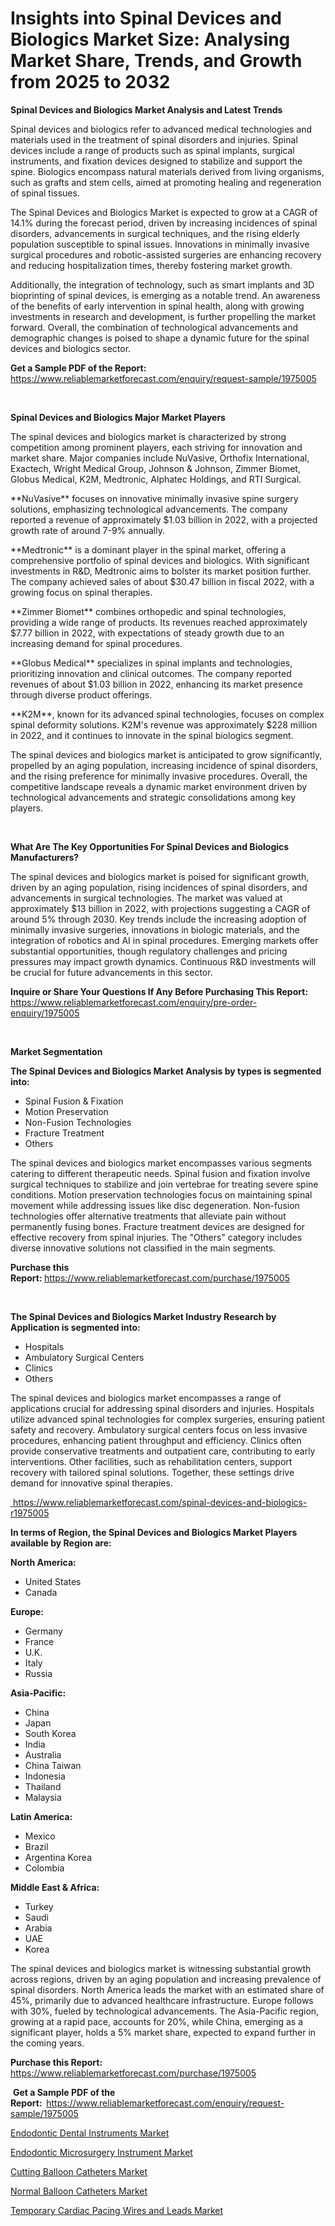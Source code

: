 <p><h1>Insights into Spinal Devices and Biologics Market Size: Analysing Market Share, Trends, and Growth from 2025 to 2032</h1></p><p><strong>Spinal Devices and Biologics Market Analysis and Latest Trends</strong></p>
<p><p>Spinal devices and biologics refer to advanced medical technologies and materials used in the treatment of spinal disorders and injuries. Spinal devices include a range of products such as spinal implants, surgical instruments, and fixation devices designed to stabilize and support the spine. Biologics encompass natural materials derived from living organisms, such as grafts and stem cells, aimed at promoting healing and regeneration of spinal tissues.</p><p>The Spinal Devices and Biologics Market is expected to grow at a CAGR of 14.1% during the forecast period, driven by increasing incidences of spinal disorders, advancements in surgical techniques, and the rising elderly population susceptible to spinal issues. Innovations in minimally invasive surgical procedures and robotic-assisted surgeries are enhancing recovery and reducing hospitalization times, thereby fostering market growth.</p><p>Additionally, the integration of technology, such as smart implants and 3D bioprinting of spinal devices, is emerging as a notable trend. An awareness of the benefits of early intervention in spinal health, along with growing investments in research and development, is further propelling the market forward. Overall, the combination of technological advancements and demographic changes is poised to shape a dynamic future for the spinal devices and biologics sector.</p></p>
<p><strong>Get a Sample PDF of the Report:&nbsp;</strong> <a href="https://www.reliablemarketforecast.com/enquiry/request-sample/1975005?utm_campaign=1875&utm_medium=2&utm_source=Github&utm_content=ia&utm_term=05032025&utm_id=spinal-devices-and-biologics">https://www.reliablemarketforecast.com/enquiry/request-sample/1975005</a></p>
<p>&nbsp;</p>
<p><strong>Spinal Devices and Biologics Major Market Players</strong></p>
<p><p>The spinal devices and biologics market is characterized by strong competition among prominent players, each striving for innovation and market share. Major companies include NuVasive, Orthofix International, Exactech, Wright Medical Group, Johnson & Johnson, Zimmer Biomet, Globus Medical, K2M, Medtronic, Alphatec Holdings, and RTI Surgical.</p><p>**NuVasive** focuses on innovative minimally invasive spine surgery solutions, emphasizing technological advancements. The company reported a revenue of approximately $1.03 billion in 2022, with a projected growth rate of around 7-9% annually.</p><p>**Medtronic** is a dominant player in the spinal market, offering a comprehensive portfolio of spinal devices and biologics. With significant investments in R&D, Medtronic aims to bolster its market position further. The company achieved sales of about $30.47 billion in fiscal 2022, with a growing focus on spinal therapies.</p><p>**Zimmer Biomet** combines orthopedic and spinal technologies, providing a wide range of products. Its revenues reached approximately $7.77 billion in 2022, with expectations of steady growth due to an increasing demand for spinal procedures.</p><p>**Globus Medical** specializes in spinal implants and technologies, prioritizing innovation and clinical outcomes. The company reported revenues of about $1.03 billion in 2022, enhancing its market presence through diverse product offerings.</p><p>**K2M**, known for its advanced spinal technologies, focuses on complex spinal deformity solutions. K2M's revenue was approximately $228 million in 2022, and it continues to innovate in the spinal biologics segment.</p><p>The spinal devices and biologics market is anticipated to grow significantly, propelled by an aging population, increasing incidence of spinal disorders, and the rising preference for minimally invasive procedures. Overall, the competitive landscape reveals a dynamic market environment driven by technological advancements and strategic consolidations among key players.</p></p>
<p>&nbsp;</p>
<p><strong>What Are The Key Opportunities For Spinal Devices and Biologics Manufacturers?</strong></p>
<p><p>The spinal devices and biologics market is poised for significant growth, driven by an aging population, rising incidences of spinal disorders, and advancements in surgical technologies. The market was valued at approximately $13 billion in 2022, with projections suggesting a CAGR of around 5% through 2030. Key trends include the increasing adoption of minimally invasive surgeries, innovations in biologic materials, and the integration of robotics and AI in spinal procedures. Emerging markets offer substantial opportunities, though regulatory challenges and pricing pressures may impact growth dynamics. Continuous R&D investments will be crucial for future advancements in this sector.</p></p>
<p><strong>Inquire or Share Your Questions If Any Before Purchasing This Report:</strong> <a href="https://www.reliablemarketforecast.com/enquiry/pre-order-enquiry/1975005?utm_campaign=1875&utm_medium=2&utm_source=Github&utm_content=ia&utm_term=05032025&utm_id=spinal-devices-and-biologics">https://www.reliablemarketforecast.com/enquiry/pre-order-enquiry/1975005</a></p>
<p>&nbsp;</p>
<p><strong>Market Segmentation</strong></p>
<p><strong>The Spinal Devices and Biologics Market Analysis by types is segmented into:</strong></p>
<p><ul><li>Spinal Fusion & Fixation</li><li>Motion Preservation</li><li>Non-Fusion Technologies</li><li>Fracture Treatment</li><li>Others</li></ul></p>
<p><p>The spinal devices and biologics market encompasses various segments catering to different therapeutic needs. Spinal fusion and fixation involve surgical techniques to stabilize and join vertebrae for treating severe spine conditions. Motion preservation technologies focus on maintaining spinal movement while addressing issues like disc degeneration. Non-fusion technologies offer alternative treatments that alleviate pain without permanently fusing bones. Fracture treatment devices are designed for effective recovery from spinal injuries. The "Others" category includes diverse innovative solutions not classified in the main segments.</p></p>
<p><strong>Purchase this Report:&nbsp;</strong><a href="https://www.reliablemarketforecast.com/purchase/1975005?utm_campaign=1875&utm_medium=2&utm_source=Github&utm_content=ia&utm_term=05032025&utm_id=spinal-devices-and-biologics">https://www.reliablemarketforecast.com/purchase/1975005</a></p>
<p>&nbsp;</p>
<p><strong>The Spinal Devices and Biologics Market Industry Research by Application is segmented into:</strong></p>
<p><ul><li>Hospitals</li><li>Ambulatory Surgical Centers</li><li>Clinics</li><li>Others</li></ul></p>
<p><p>The spinal devices and biologics market encompasses a range of applications crucial for addressing spinal disorders and injuries. Hospitals utilize advanced spinal technologies for complex surgeries, ensuring patient safety and recovery. Ambulatory surgical centers focus on less invasive procedures, enhancing patient throughput and efficiency. Clinics often provide conservative treatments and outpatient care, contributing to early interventions. Other facilities, such as rehabilitation centers, support recovery with tailored spinal solutions. Together, these settings drive demand for innovative spinal therapies.</p></p>
<p><a href="https://www.reliablemarketforecast.com/spinal-devices-and-biologics-r1975005?utm_campaign=1875&utm_medium=2&utm_source=Github&utm_content=ia&utm_term=05032025&utm_id=spinal-devices-and-biologics">&nbsp;https://www.reliablemarketforecast.com/spinal-devices-and-biologics-r1975005</a></p>
<p><strong>In terms of Region, the Spinal Devices and Biologics Market Players available by Region are:</strong></p>
<p>
    <p> <strong> North America: </strong>
        <ul>
            <li>United States</li>
            <li>Canada</li>
        </ul>
        </p> 
    <p> <strong> Europe: </strong>
        <ul>
            <li>Germany</li>
            <li>France</li>
            <li>U.K.</li>
            <li>Italy</li>
            <li>Russia</li>
        </ul>
        </p> 
    <p> <strong> Asia-Pacific: </strong>
        <ul>
            <li>China</li>
            <li>Japan</li>
            <li>South Korea</li>
            <li>India</li>
            <li>Australia</li>
            <li>China Taiwan</li>
            <li>Indonesia</li>
            <li>Thailand</li>
            <li>Malaysia</li>
        </ul>
        </p> 
    <p> <strong> Latin America: </strong>
        <ul>
            <li>Mexico</li>
            <li>Brazil</li>
            <li>Argentina Korea</li>
            <li>Colombia</li>
        </ul>
        </p> 
    <p> <strong> Middle East & Africa: </strong>
        <ul>
            <li>Turkey</li>
            <li>Saudi</li>
            <li>Arabia</li>
            <li>UAE</li>
            <li>Korea</li>
        </ul>
    </p>
    </p>
<p><p>The spinal devices and biologics market is witnessing substantial growth across regions, driven by an aging population and increasing prevalence of spinal disorders. North America leads the market with an estimated share of 45%, primarily due to advanced healthcare infrastructure. Europe follows with 30%, fueled by technological advancements. The Asia-Pacific region, growing at a rapid pace, accounts for 20%, while China, emerging as a significant player, holds a 5% market share, expected to expand further in the coming years.</p></p>
<p><strong>Purchase this Report: </strong><a href="https://www.reliablemarketforecast.com/purchase/1975005?utm_campaign=1875&utm_medium=2&utm_source=Github&utm_content=ia&utm_term=05032025&utm_id=spinal-devices-and-biologics">https://www.reliablemarketforecast.com/purchase/1975005</a></p>
<p>&nbsp;<strong>Get a Sample PDF of the Report:&nbsp;&nbsp;</strong><a href="https://www.reliablemarketforecast.com/enquiry/request-sample/1975005?utm_campaign=1875&utm_medium=2&utm_source=Github&utm_content=ia&utm_term=05032025&utm_id=spinal-devices-and-biologics">https://www.reliablemarketforecast.com/enquiry/request-sample/1975005</a></p>
<p><strong></strong></p>
<p><p><a href="https://github.com/omemaeuseda/Market-Research-Report-List-1/blob/main/endodontic-dental-instruments-market.md?utm_campaign=1875&utm_medium=2&utm_source=Github&utm_content=ia&utm_term=05032025&utm_id=spinal-devices-and-biologics">Endodontic Dental Instruments Market</a></p><p><a href="https://github.com/doganaqev/Market-Research-Report-List-1/blob/main/endodontic-microsurgery-instrument-market.md?utm_campaign=1875&utm_medium=2&utm_source=Github&utm_content=ia&utm_term=05032025&utm_id=spinal-devices-and-biologics">Endodontic Microsurgery Instrument Market</a></p><p><a href="https://github.com/yenagmah/Market-Research-Report-List-1/blob/main/cutting-balloon-catheters-market.md?utm_campaign=1875&utm_medium=2&utm_source=Github&utm_content=ia&utm_term=05032025&utm_id=spinal-devices-and-biologics">Cutting Balloon Catheters Market</a></p><p><a href="https://github.com/rentzszaszjn/Market-Research-Report-List-1/blob/main/normal-balloon-catheters-market.md?utm_campaign=1875&utm_medium=2&utm_source=Github&utm_content=ia&utm_term=05032025&utm_id=spinal-devices-and-biologics">Normal Balloon Catheters Market</a></p><p><a href="https://github.com/navodfetiya/Market-Research-Report-List-1/blob/main/temporary-cardiac-pacing-wires-and-leads-market.md?utm_campaign=1875&utm_medium=2&utm_source=Github&utm_content=ia&utm_term=05032025&utm_id=spinal-devices-and-biologics">Temporary Cardiac Pacing Wires and Leads Market</a></p></p>